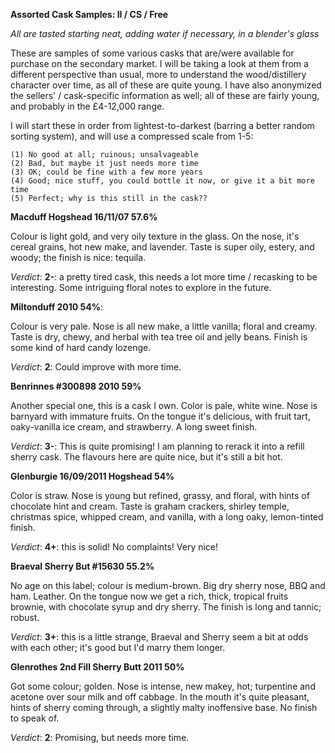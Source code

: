 **Assorted Cask Samples: II / CS / Free**

*All are tasted starting neat, adding water if necessary, in a blender's glass*

These are samples of some various casks that are/were available for purchase on the secondary market.  I will be taking a look at them from a different perspective than usual, more to understand the wood/distillery character over time, as all of these are quite young.  I have also anonymized the sellers' / cask-specific information as well; all of these are fairly young, and probably in the £4-12,000 range.

I will start these in order from lightest-to-darkest (barring a better random sorting system), and will use a compressed scale from 1-5:

    (1) No good at all; ruinous; unsalvageable 
    (2) Bad, but maybe it just needs more time
    (3) OK; could be fine with a few more years
    (4) Good; nice stuff, you could bottle it now, or give it a bit more time
    (5) Perfect; why is this still in the cask??

**Macduff Hogshead 16/11/07 57.6%**

Colour is light gold, and very oily texture in the glass.  On the nose, it's cereal grains, hot new make, and lavender.  Taste is super oily, estery, and woody;  the finish is nice: tequila.

*Verdict*: **2-**: a pretty tired cask, this needs a lot more time / recasking to be interesting.  Some intriguing floral notes to explore in the future.

**Miltonduff 2010 54%**:

Colour is very pale.  Nose is all new make, a little vanilla; floral and creamy.  Taste is dry, chewy, and herbal with tea tree oil and jelly beans.  Finish is some kind of hard candy lozenge.

*Verdict*: **2**: Could improve with more time.

**Benrinnes #300898 2010 59%**

Another special one, this is a cask I own.  Color is pale, white wine.  Nose is barnyard with immature fruits.  On the tongue it's delicious, with fruit tart, oaky-vanilla ice cream, and strawberry.  A long sweet finish.

*Verdict*: **3-**: This is quite promising!  I am planning to rerack it into a refill sherry cask.  The flavours here are quite nice, but it's still a bit hot.

**Glenburgie 16/09/2011 Hogshead 54%**

Color is straw.  Nose is young but refined, grassy, and floral, with hints of chocolate hint and cream.  Taste is graham crackers, shirley temple, christmas spice, whipped cream, and vanilla, with a long oaky, lemon-tinted finish.

*Verdict*: **4+**: this is solid!  No complaints!  Very nice!

**Braeval Sherry But #15630 55.2%**

No age on this label; colour is medium-brown.  Big dry sherry nose, BBQ and ham.  Leather.  On the tongue now we get a rich, thick, tropical fruits brownie, with chocolate syrup and dry sherry.  The finish is long and tannic; robust.

*Verdict*: **3+**: this is a little strange, Braeval and Sherry seem a bit at odds with each other; it's good but I'd marry them longer.

**Glenrothes 2nd Fill Sherry Butt 2011 50%**

Got some colour; golden.  Nose is intense, new makey, hot; turpentine and acetone over sour milk and off cabbage.  In the mouth it's quite pleasant, hints of sherry coming through, a slightly malty inoffensive base.  No finish to speak of.

*Verdict*: **2**: Promising, but needs more time.